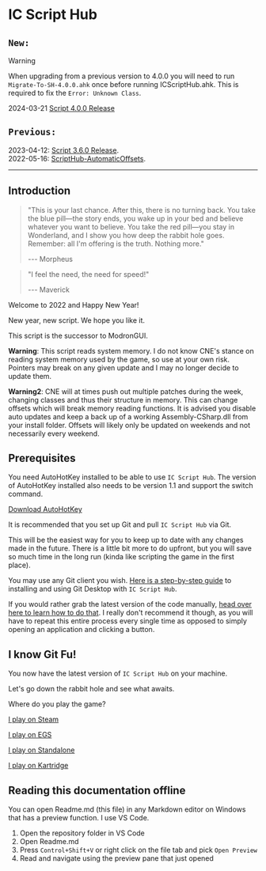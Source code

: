 # IC Script Hub
## ``New:``
> [!WARNING] 
> When upgrading from a previous version to 4.0.0 you will need to run ``Migrate-To-SH-4.0.0.ahk`` once before running ICScriptHub.ahk. This is required to fix the ``Error: Unknown Class``.  

2024-03-21 [Script 4.0.0 Release](docfiles/update-3-6-0-news.md)

## ``Previous:``
2023-04-12: [Script 3.6.0 Release](docfiles/update-3-6-0-news.md).  
2022-05-16: [ScriptHub-AutomaticOffsets](https://github.com/antilectual/ScriptHub-AutomaticOffsets).  

---  
## Introduction

> "This is your last chance. After this, there is no turning back. You take the blue pill—the story ends, you wake up in your bed and believe whatever you want to believe. You take the red pill—you stay in Wonderland, and I show you how deep the rabbit hole goes. Remember: all I'm offering is the truth. Nothing more." 
>  
> --- Morpheus 


> "I feel the need, the need for speed!"
> 
> --- Maverick

Welcome to 2022 and Happy New Year!  

New year, new script. We hope you like it.   
  
This script is the successor to ModronGUI.

**Warning**:
This script reads system memory. I do not know CNE's stance on reading system memory used by the game, so use at your own risk. Pointers may break on any given update and I may no longer decide to update them.

**Warning2**:
CNE will at times push out multiple patches during the week, changing classes and thus their structure in memory. This can change offsets which will break memory reading functions. It is advised you disable auto updates and keep a back up of a working Assembly-CSharp.dll from your install folder. Offsets will likely only be updated on weekends and not necessarily every weekend.

## Prerequisites

You need AutoHotKey installed to be able to use `IC Script Hub`. The version of AutoHotKey installed also needs to be version 1.1 and support the switch command. 

[Download AutoHotKey](https://www.autohotkey.com/)

It is recommended that you set up Git and pull `IC Script Hub` via Git. 

This will be the easiest way for you to keep up to date with any changes made in the future. There is a little bit more to do upfront, but you will save so much time in the long run (kinda like scripting the game in the first place).

You may use any Git client you wish. [Here is a step-by-step guide](docfiles/getting-started-with-ic-script-hub-using-git.md) to installing and using Git Desktop with `IC Script Hub`.

If you would rather grab the latest version of the code manually, [head over here to learn how to do that](docfiles/getting-started-with-ic-script-hub-using-zip.md). I really don't recommend it though, as you will have to repeat this entire process every single time as opposed to simply opening an application and clicking a button.

## I know Git Fu!

You now have the latest version of `IC Script Hub` on your machine.

Let's go down the rabbit hole and see what awaits.

Where do you play the game?

[I play on Steam](docfiles/using-ic-script-hub-with-steam.md) 

[I play on EGS](docfiles/using-ic-script-hub-with-egs.md)

[I play on Standalone](docfiles/using-ic-script-hub-with-standalone.md)

[I play on Kartridge](docfiles/using-ic-script-hub-with-kartridge.md)

## Reading this documentation offline

You can open Readme.md (this file) in any Markdown editor on Windows that has a preview function. I use VS Code. 

1. Open the repository folder in VS Code
2. Open Readme.md
3. Press `Control+Shift+V` or right click on the file tab and pick `Open Preview`
4. Read and navigate using the preview pane that just opened



